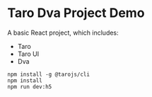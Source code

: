 Taro Dva Project Demo
=====================
A basic React project, which includes:
- Taro
- Taro UI
- Dva

```shell script
npm install -g @tarojs/cli
npm install
npm run dev:h5
```

